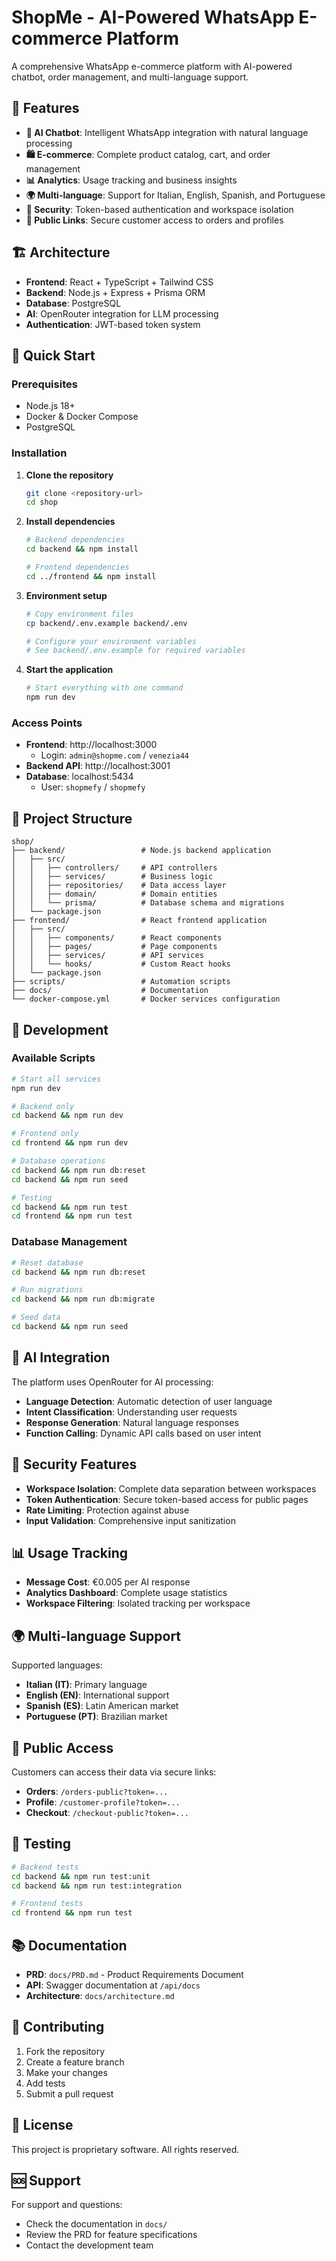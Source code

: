# ShopMe - AI-Powered WhatsApp E-commerce Platform

A comprehensive WhatsApp e-commerce platform with AI-powered chatbot, order management, and multi-language support.

## 🚀 Features

- **🤖 AI Chatbot**: Intelligent WhatsApp integration with natural language processing
- **🛍️ E-commerce**: Complete product catalog, cart, and order management
- **📊 Analytics**: Usage tracking and business insights
- **🌍 Multi-language**: Support for Italian, English, Spanish, and Portuguese
- **🔐 Security**: Token-based authentication and workspace isolation
- **📱 Public Links**: Secure customer access to orders and profiles

## 🏗️ Architecture

- **Frontend**: React + TypeScript + Tailwind CSS
- **Backend**: Node.js + Express + Prisma ORM
- **Database**: PostgreSQL
- **AI**: OpenRouter integration for LLM processing
- **Authentication**: JWT-based token system

## 🚀 Quick Start

### Prerequisites

- Node.js 18+
- Docker & Docker Compose
- PostgreSQL

### Installation

1. **Clone the repository**
   ```bash
   git clone <repository-url>
   cd shop
   ```

2. **Install dependencies**
   ```bash
   # Backend dependencies
   cd backend && npm install
   
   # Frontend dependencies
   cd ../frontend && npm install
   ```

3. **Environment setup**
   ```bash
   # Copy environment files
   cp backend/.env.example backend/.env
   
   # Configure your environment variables
   # See backend/.env.example for required variables
   ```

4. **Start the application**
   ```bash
   # Start everything with one command
   npm run dev
   ```

### Access Points

- **Frontend**: http://localhost:3000
  - Login: `admin@shopme.com` / `venezia44`
- **Backend API**: http://localhost:3001
- **Database**: localhost:5434
  - User: `shopmefy` / `shopmefy`

## 📁 Project Structure

```
shop/
├── backend/                 # Node.js backend application
│   ├── src/
│   │   ├── controllers/     # API controllers
│   │   ├── services/        # Business logic
│   │   ├── repositories/    # Data access layer
│   │   ├── domain/          # Domain entities
│   │   └── prisma/          # Database schema and migrations
│   └── package.json
├── frontend/                # React frontend application
│   ├── src/
│   │   ├── components/      # React components
│   │   ├── pages/           # Page components
│   │   ├── services/        # API services
│   │   └── hooks/           # Custom React hooks
│   └── package.json
├── scripts/                 # Automation scripts
├── docs/                    # Documentation
└── docker-compose.yml       # Docker services configuration
```

## 🔧 Development

### Available Scripts

```bash
# Start all services
npm run dev

# Backend only
cd backend && npm run dev

# Frontend only
cd frontend && npm run dev

# Database operations
cd backend && npm run db:reset
cd backend && npm run seed

# Testing
cd backend && npm run test
cd frontend && npm run test
```

### Database Management

```bash
# Reset database
cd backend && npm run db:reset

# Run migrations
cd backend && npm run db:migrate

# Seed data
cd backend && npm run seed
```

## 🤖 AI Integration

The platform uses OpenRouter for AI processing:

- **Language Detection**: Automatic detection of user language
- **Intent Classification**: Understanding user requests
- **Response Generation**: Natural language responses
- **Function Calling**: Dynamic API calls based on user intent

## 🔐 Security Features

- **Workspace Isolation**: Complete data separation between workspaces
- **Token Authentication**: Secure token-based access for public pages
- **Rate Limiting**: Protection against abuse
- **Input Validation**: Comprehensive input sanitization

## 📊 Usage Tracking

- **Message Cost**: €0.005 per AI response
- **Analytics Dashboard**: Complete usage statistics
- **Workspace Filtering**: Isolated tracking per workspace

## 🌍 Multi-language Support

Supported languages:
- **Italian (IT)**: Primary language
- **English (EN)**: International support
- **Spanish (ES)**: Latin American market
- **Portuguese (PT)**: Brazilian market

## 📱 Public Access

Customers can access their data via secure links:
- **Orders**: `/orders-public?token=...`
- **Profile**: `/customer-profile?token=...`
- **Checkout**: `/checkout-public?token=...`

## 🧪 Testing

```bash
# Backend tests
cd backend && npm run test:unit
cd backend && npm run test:integration

# Frontend tests
cd frontend && npm run test
```

## 📚 Documentation

- **PRD**: `docs/PRD.md` - Product Requirements Document
- **API**: Swagger documentation at `/api/docs`
- **Architecture**: `docs/architecture.md`

## 🤝 Contributing

1. Fork the repository
2. Create a feature branch
3. Make your changes
4. Add tests
5. Submit a pull request

## 📄 License

This project is proprietary software. All rights reserved.

## 🆘 Support

For support and questions:
- Check the documentation in `docs/`
- Review the PRD for feature specifications
- Contact the development team 